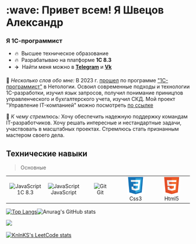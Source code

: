 <h1 align="left">:wave: Привет всем! Я Швецов Александр</h1>

<h3 align="left">Я 1С-программист</h3>

- :fire: &nbsp;Высшее техническое образование
- :fire: &nbsp;Разрабатываю на платформе **1С 8.3**  
- :airplane: &nbsp;Найти меня можно в **[Telegram](https://t.me/Takeyourenergy)** и **[Vk](https://vk.com/takeyourenergy)**


:moyai: *Несколько слов обо мне:*
 В 2023 г. [прошел](https://github.com/TakeYourEnergy/1C-programmer/blob/main/certificate/certificate.pdf) по программе ["1C-программист"](https://netology.ru/programs/developer1c#/) в Нетологии. Освоил современные подходы и технологии 1C-разработки, изучил язык запросов, получил понимание приницпов управленческого и бухгалтерского учета, изучил СКД.
 Мой проект "Управление IT-компанией" можно посмотреть [по ссылке](https://github.com/TakeYourEnergy/1C-programmer)

:dart: *К чему стремлюсь:* 
Хочу обеспечить надежную поддержку командам IT-разработчиков. Хочу решать интересные и нестандартные задачи, участвовать в масштабных проектах. Стремлюсь стать признанным мастером своего дела.

<h2 align="left">Технические навыки</h2>

> Основные

<table width='100%'>
  <tr>
      <td align="center" width="96">
        <img src="https://rossoshru.ru/wp-content/uploads/2023/05/7-big-2.png" width="48" height="48" alt="JavaScript" />
      <br>1С 8.3
    </td>
    <td align="center" width="96">
        <img src="https://upload.wikimedia.org/wikipedia/commons/thumb/9/99/Unofficial_JavaScript_logo_2.svg/1024px-Unofficial_JavaScript_logo_2.svg.png" width="48" height="48" alt="JavaScript" />
      <br>JavaScript
    </td>
    <td align="center" width="96">
        <img src="https://upload.wikimedia.org/wikipedia/commons/thumb/3/3f/Git_icon.svg/1200px-Git_icon.svg.png" width="48" height="48" alt="Git" />
      <br>Git
    </td>
    <td align="center" width="96"> 
        <img src="https://github.com/devicons/devicon/blob/master/icons/css3/css3-original.svg" width="48" height="48" alt="css3" />
      <br>Css3
    </td>
    <td align="center" width="96">
        <img src="https://github.com/devicons/devicon/blob/master/icons/html5/html5-original.svg" width="48" height="48" alt="Html5" />
      <br>Html5
    </td>
  </tr> 
</table>


[![Top Langs](https://github-readme-stats.vercel.app/api/top-langs/?username=TakeYourEnergy&layout=compact&theme=cobalt)](https://github.com/anuraghazra/github-readme-stats)![Anurag's GitHub stats](https://github-readme-stats.vercel.app/api?username=TakeYourEnergy&hide=stars&countprs&theme=cobalt)

![](https://www.codewars.com/users/TakeYourEnergy/badges/large)
<div></div>

[![KnlnKS's LeetCode stats](https://leetcode-stats-six.vercel.app/api?username=takeyourenergy&theme=dark)](https://github.com/KnlnKS/leetcode-stats)

<!-- ### Connect with me: -->

<!-- BLOG-POST-LIST:END -->
